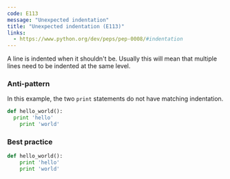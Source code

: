 ```yaml
---
code: E113
message: "Unexpected indentation"
title: "Unexpected indentation (E113)"
links:
  - https://www.python.org/dev/peps/pep-0008/#indentation
---
```


A line is indented when it shouldn't be. Usually this will mean that multiple lines need to be indented at the same level.

### Anti-pattern

In this example, the two `print` statements do not have matching indentation.

```python
def hello_world():
  print 'hello'
    print 'world'
```

### Best practice

```python
def hello_world():
    print 'hello'
    print 'world'
```
